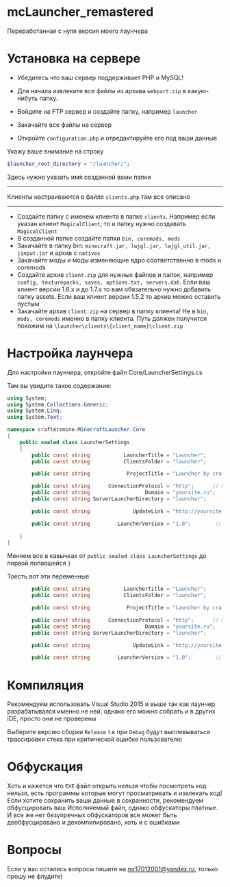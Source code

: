 # mcLauncher_remastered
Переработанная с нуля версия моего лаунчера

# Установка на сервере

* Убедитесь что ваш сервер поддерживает PHP и MySQL!

* Для начала извлеките все файлы из архива ```webpart.zip``` в какую-нибуть папку.

* Войдите на FTP сервер и создайте папку, например ```launcher```

* Закачайте все файлы на сервер

* Откройте ```configuration.php``` и отредактируйте его под ваши данные

Укажу ваше внимание на строку

```PHP
$launcher_root_directory = "/launcher/";
```

Здесь нужно указать имя созданной вами папки

---

Клиенты настраиваются в файле ```clients.php``` там все описано

---

* Создайте папку с именем клиента в папке ```clients```. Например если указан клиент ```MagicalClient```, то и папку нужно создавать ```MagicalClient```
* В созданной папке создайте папки ```bin, coremods, mods```
* Закачайте в папку bin: ```minecraft.jar, lwjgl.jar, lwjgl_util.jar, jinput.jar``` и архив с ```natives```
* Закачайте моды и моды изменяющие ядро соответственно в mods и coremods
* Создайте архив ```client.zip``` для нужных файлов и папок, например ```config, texturepacks, saves, options.txt, servers.dat```. Если ваш клиент версии 1.6.x и до 1.7.x то вам обязательно нужно добавить папку assets. Если ваш клиент версии 1.5.2 то архив можно оставить пустым
* Закачайте архив ```client.zip``` на сервер в папку клиента! Не в ```bin, mods, coremods``` именно в папку клиента. Путь должен получится похожим на ```\launcher\clients\{client_name}\client.zip```

# Настройка лаунчера
Для настройки лаунчера, откройте файл Core/LauncherSettings.cs

Там вы увидите такое содержание:
```C#
using System;
using System.Collections.Generic;
using System.Linq;
using System.Text;

namespace craftersmine.MinecraftLauncher.Core
{
    public sealed class LauncherSettings
    {
        public const string           LauncherTitle = "Launcher";      // Заголовок лаунчера
        public const string           ClientsFolder = "launcher";      // Папка лаунчера. %AppData%\.папка

        public const string            ProjectTitle = "Launcher by craftersmine";     // Имя проекта. Для свойств компилированного EXE

        public const string      ConnectionProtocol = "http";      // Протокол соединения. Если есть SSL устанавливайте "https"
        public const string                  Domain = "yoursite.ru";      // Домен проекта
        public const string ServerLauncherDirectory = "launcher";      // Папка лаунчера на сервере

        public const string              UpdateLink = "http://yoursite.ru/updates.html";      // Ссылка на обновления. Т.к. из-за особенностей Windows исполняющиеся файлы нельзя изменять, лаунчер приходится перекачивать

        public const string         LauncherVersion = "1.0";        // Версия лаунчера. Только цифры через точку! Иначе файл не соберется или соберется с ошибками!
        
    }
}
```

Меняем все в кавычках от ```public sealed class LauncherSettings``` до первой попавшейся ```}```

Тоесть вот эти переменные
```C#
        public const string           LauncherTitle = "Launcher";      // Заголовок лаунчера
        public const string           ClientsFolder = "launcher";      // Папка лаунчера. %AppData%\.папка

        public const string            ProjectTitle = "Launcher by craftersmine";     // Имя проекта. Для свойств компилированного EXE

        public const string      ConnectionProtocol = "http";      // Протокол соединения. Если есть SSL устанавливайте "https"
        public const string                  Domain = "yoursite.ru";      // Домен проекта
        public const string ServerLauncherDirectory = "launcher";      // Папка лаунчера на сервере

        public const string              UpdateLink = "http://yoursite.ru/updates.html";      // Ссылка на обновления. Т.к. из-за особенностей Windows исполняющиеся файлы нельзя изменять, лаунчер приходится перекачивать

        public const string         LauncherVersion = "1.0";        // Версия лаунчера. Только цифры через точку! Иначе файл не соберется или соберется с ошибками!
```

# Компиляция

Рекомендуем использовать Visual Studio 2015 и выше так как лаунчер разрабатывался именно не ней, однако его можно собрать и в других IDE, просто они не проверены

Выберите версию сборки ```Release``` т.к при ```Debug``` будут выплевываться трассировки стека при критической ошибке пользователю

# Обфускация

Хоть и кажется что ```EXE``` файл открыть нельзя чтобы посмотреть код нельзя, есть программы которые могут просматривать и извлекать код! Если хотите сохранить ваши данные в сохранности, рекомендуем обфусцировать ваш Исполняемый файл, однако обфускаторы платные. И все же нет безупречных обфускаторов все может быть деобфусцировано и декомпилировано, хоть и с ошибками

# Вопросы

Если у вас остались вопросы пишите на mr17012001@yandex.ru, только прошу не флудите)
